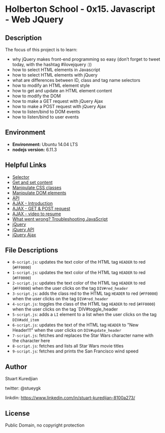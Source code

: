 # Holberton School - 0x15. Javascript - Web JQuery


## Description

The focus of this project is to learn:
* why jQuery makes front-end programming so easy (don’t forget to tweet today, with the hashtag #ilovejquery :))
* how to select HTML elements in Javascript
* how to select HTML elements with jQuery
* what are differences between ID, class and tag name selectors
* how to modify an HTML element style
* how to get and update an HTML element content
* how to modify the DOM
* how to make a GET request with jQuery Ajax
* how to make a POST request with jQuery Ajax
* how to listen/bind to DOM events
* how to listen/bind to user events

## Environment

* __Environment:__ Ubuntu 14.04 LTS
* __nodejs version:__ 6.11.3

## Helpful Links
* <a href="http://www.jquery-tutorial.net/selectors/using-elements-ids-and-classes/">Selector</a>
* <a href="http://www.jquery-tutorial.net/dom-manipulation/getting-and-setting-content/">Get and set content</a>
* <a href="http://www.jquery-tutorial.net/dom-manipulation/getting-and-setting-css-classes/">Manipulate CSS classes</a>
* <a href="Manipulate CSS classes">Manipulate DOM elements</a>
* <a href="https://oscarotero.com/jquery/">API</a>
* <a href="http://www.jquery-tutorial.net/ajax/introduction/">AJAX - Introduction</a>
* <a href="http://www.jquery-tutorial.net/ajax/the-get-and-post-methods/">AJAX - GET & POST request</a>
* <a href="https://www.youtube.com/watch?v=fEYx8dQr_cQ">AJAX - video to resume</a>
* <a href="https://developer.mozilla.org/en-US/docs/Learn/JavaScript/First_steps/What_went_wrong">What went wrong? Troubleshooting JavaScript</a>
* <a href="https://jquery.com/">jQuery</a>
* <a href="http://api.jquery.com/">jQuery API</a>
* <a href="https://learn.jquery.com/ajax/">jQuery Ajax</a>


## File Descriptions
- `0-script.js`:  updates the text color of the HTML tag `HEADER` to red (`#FF0000`)
- `1-script.js`:  updates the text color of the HTML tag `HEADER` to red (`#FF0000`)
- `2-script.js`:  updates the text color of the HTML tag `HEADER` to red (`#FF0000`) when the user clicks on the tag `DIV#red_header`
- `3-script.js`:  adds the class red to the HTML tag `HEADER` to red (`#FF0000`) when the user clicks on the tag `DIV#red_header`
- `4-script.js`:  toggles the class of the HTML tag `HEADER` to red (`#FF0000`) when the user clicks on the tag `DIV#toggle_header
- `5-script.js`:  adds a `LI` element to a list when the user clicks on the tag `DIV#add_item`
- `6-script.js`:  updates the text of the HTML tag `HEADER` to "New Header!!!" when the user clicks on `DIV#update_header`
- `7-script.js`:  fetches and replaces the Star Wars character name with the character here
- `8-script.js`:  fetches and lists all Star Wars movie titles
- `9-script.js`:  fetches and prints the San Francisco wind speed


## Author
Stuart Kuredjian

twitter: @stueygk

linkdin: https://www.linkedin.com/in/stuart-kuredjian-8100a273/

## License
Public Domain, no copyright protection